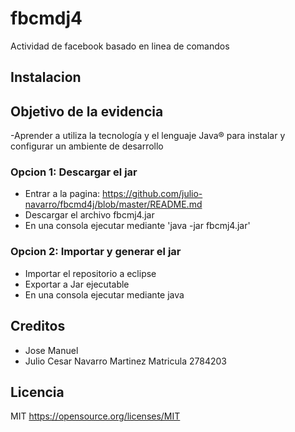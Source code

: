 # fbcmdj4

Actividad de facebook basado en linea de comandos

## Instalacion

## Objetivo de la evidencia
-Aprender a utiliza la tecnología y el lenguaje Java® para instalar y configurar un ambiente de desarrollo

### Opcion 1: Descargar el jar
- Entrar a la pagina: https://github.com/julio-navarro/fbcmd4j/blob/master/README.md
- Descargar el archivo fbcmj4.jar
- En una consola ejecutar mediante 'java -jar fbcmj4.jar'

### Opcion 2: Importar y generar el jar
- Importar el repositorio a eclipse
- Exportar a Jar ejecutable
- En una consola ejecutar mediante java

## Creditos
- Jose Manuel
- Julio Cesar Navarro Martinez Matricula 2784203

## Licencia

MIT
https://opensource.org/licenses/MIT

